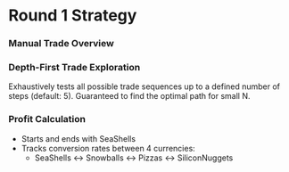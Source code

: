 # Round 1 Strategy
### Manual Trade Overview
### Depth-First Trade Exploration  
Exhaustively tests all possible trade sequences up to a defined number of steps (default: 5). Guaranteed to find the optimal path for small N.  

### Profit Calculation  
- Starts and ends with SeaShells  
- Tracks conversion rates between 4 currencies:  
  - SeaShells ↔ Snowballs ↔ Pizzas ↔ SiliconNuggets

